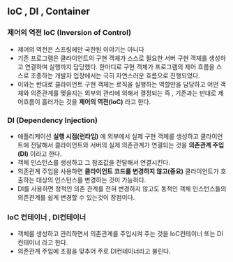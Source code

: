 ## **IoC , DI , Container**

### **제어의 역전 IoC (Inversion of Control)**

* 제어의 역전은 스프링에만 국한된 이야기는 아니다
* 기존 프로그램은 클라이언트의 구현 객체가 스스로 필요한 서버 구현 객체를 생성하고 연결하며 실행까지 담당했다. 한마디로 구현 객체가 프로그램의 제어 흐름을 스스로 조종하는 개발자 입장에서는 극히 자연스러운 흐름으로 진행되었다.
* 이와는 반대로 클라이언트 구현 객체는 로직을 실행하는 역할만을 담당하고 어떤 객체와 의존관계를 맺을지는 외부의 관리에 의해서 결정되는 즉 , 기존과는 반대로 제어흐름이 흘러가는 것을 **제어의 역전(IoC)** 라고 한다.

### **DI (Dependency Injection)**

* 애플리케이션 **실행 시점(런타임)** 에 외부에서 실제 구현 객체를 생성하고 클라이언트에 전달해서 클라이언트와 서버의 실제 의존관계가 연결되는 것을 **의존관계 주입(DI)** 이라고 한다.
* 객체 인스턴스를 생성하고 그 참조값을 전달해서 연결시킨다.
* 의존관계 주입을 사용하면 **클라이언트 코드를 변경하지 않고(중요)** 클라이언트가 호출하는 대상의 인스턴스를 변경하는 것이 가능하다.
* DI를 사용하면 정적인 의존 관계를 전혀 변경하지 않고도 동적인 객체 인스턴스들의 의존관계를 쉽게 변경할 수 있는것이 장점이다.

### **IoC 컨테이너 , DI컨테이너**

* 객체를 생성하고 관리하면서 의존관계를 주입시켜 주는 것을 IoC컨테이너 또는 DI 컨테이너 라고 한다.
* 의존관계 주입에 초점을 맞추어 주로 DI컨테이너라고 불린다.